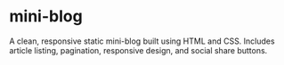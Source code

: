 # mini-blog
A clean, responsive static mini-blog built using HTML and CSS. Includes article listing, pagination, responsive design, and social share buttons.
